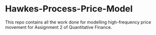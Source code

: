 # Hawkes-Process-Price-Model
This repo contains all the work done for modelling high-frequency price movement for Assignment 2 of Quantitative Finance.
